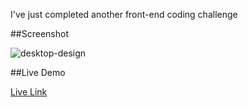 I've just completed another front-end coding challenge

##Screenshot

![desktop-design](https://github.com/user-attachments/assets/7c12038c-0bc0-4cd6-8b5a-23ba6b09fba0)


##Live Demo

[Live Link](https://roobiwebdev.github.io/Day-27-Sunnyside-agency-landing-page/)
